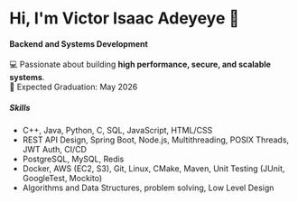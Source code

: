 # Hi, I'm Victor Isaac Adeyeye 👋

#### Backend and Systems Development
💻 Passionate about building **high performance, secure, and scalable systems**. <br>
📅 Expected Graduation: May 2026 

##### Skills
- C++, Java, Python, C, SQL, JavaScript, HTML/CSS <br>
- REST API Design, Spring Boot, Node.js, Multithreading, POSIX Threads, JWT Auth, CI/CD<br>
- PostgreSQL, MySQL, Redis<br>  
- Docker, AWS (EC2, S3), Git, Linux, CMake, Maven, Unit Testing (JUnit, GoogleTest, Mockito)<br>
- Algorithms and Data Structures, problem solving, Low Level Design <br> 
